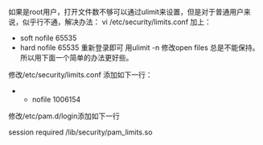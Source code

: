 如果是root用户，打开文件数不够可以通过ulimit来设置，但是对于普通用户来说，似乎行不通，解决办法：
vi /etc/security/limits.conf
加上：
* soft nofile 65535
* hard nofile 65535
重新登录即可
用ulimit -n 修改open files 总是不能保持。所以用下面一个简单的办法更好些。

修改/etc/security/limits.conf 添加如下一行：

* - nofile 1006154

修改/etc/pam.d/login添加如下一行

session required /lib/security/pam_limits.so

